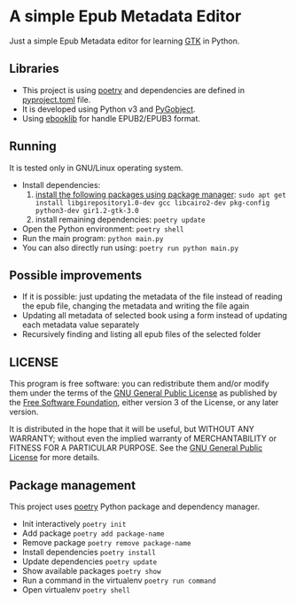 # A simple Epub Metadata Editor

Just a simple Epub Metadata editor for learning [GTK](https://www.gtk.org/) in Python.

## Libraries

- This project is using [poetry](https://python-poetry.org/) and dependencies are defined in [pyproject.toml](./pyproject.toml) file.
- It is developed using Python v3 and [PyGobject](https://pygobject.readthedocs.io/en/latest/index.html).
- Using [ebooklib](https://github.com/aerkalov/ebooklib) for handle EPUB2/EPUB3 format.

## Running

It is tested only in GNU/Linux operating system.

- Install dependencies:
  1. [install the following packages using package manager](https://pygobject.readthedocs.io/en/latest/getting_started.html#ubuntu-getting-started): `sudo apt get install libgirepository1.0-dev gcc libcairo2-dev pkg-config python3-dev gir1.2-gtk-3.0`
  2. install remaining dependencies: `poetry update`
- Open the Python environment: `poetry shell`
- Run the main program: `python main.py`
- You can also directly run using: `poetry run python main.py`

## Possible improvements

- If it is possible: just updating the metadata of the file instead of reading the epub file, changing the metadata and writing the file again
- Updating all metadata of selected book using a form instead of updating each metadata value separately
- Recursively finding and listing all epub files of the selected folder

## LICENSE

This program is free software: you can redistribute them and/or modify them under the terms of the [GNU General Public License](https://www.gnu.org/licenses/gpl-3.0.en.html) as published by the [Free Software Foundation](https://www.fsf.org), either version 3 of the License, or any later version.

It is distributed in the hope that it will be useful, but WITHOUT ANY WARRANTY; without even the implied warranty of MERCHANTABILITY or FITNESS FOR A PARTICULAR PURPOSE. See the [GNU General Public License](./LICENSE) for more details.

## Package management

This project uses [poetry](https://python-poetry.org/) Python package and dependency manager.

- Init interactively `poetry init`
- Add package `poetry add package-name`
- Remove package `poetry remove package-name`
- Install dependencies `poetry install`
- Update dependencies `poetry update`
- Show available packages `poetry show`
- Run a command in the virtualenv `poetry run command`
- Open virtualenv `poetry shell`
